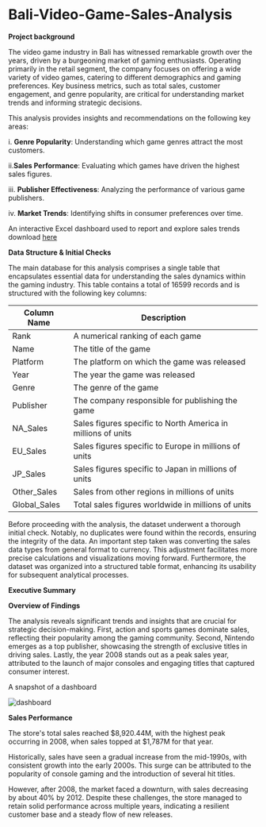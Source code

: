 # Bali-Video-Game-Sales-Analysis

**Project background**

The video game industry in Bali has witnessed remarkable growth over the years, driven by a burgeoning market of gaming enthusiasts. Operating primarily in the retail segment, the company focuses on offering a wide variety of video games, catering to different demographics and gaming preferences. Key business metrics, such as total sales, customer engagement, and genre popularity, are critical for understanding market trends and informing strategic decisions.

This analysis provides insights and recommendations on the following key areas:

  i. **Genre Popularity**: Understanding which game genres attract the most customers.
  
  ii.**Sales Performance**: Evaluating which games have driven the highest sales figures.
  
  iii. **Publisher Effectiveness**: Analyzing the performance of various game publishers.
  
  iv. **Market Trends**: Identifying shifts in consumer preferences over time.

  An interactive Excel dashboard used to report and explore sales trends download [here](https://github.com/user-attachments/files/17322071/dashboard.1.pdf)

  **Data Structure & Initial Checks**

  The main database for this analysis comprises a single table that encapsulates essential data for understanding the sales dynamics within the gaming industry. This table contains a total of 16599 records and is structured with the following key columns:

  |Column Name|  Description|
  |-----------|  -----------|
  |Rank|  A numerical ranking of each game|
  |Name|  The title of the game|
  |Platform|  The platform on which the game was released|
  |Year|  The year the game was released|
  |Genre|  The genre of the game|
  |Publisher|The company responsible for publishing the game|
  |NA_Sales|  Sales figures specific to North America in millions of units|
  |EU_Sales|  Sales figures specific to Europe in millions of units|
  |JP_Sales|  Sales figures specific to Japan in millions of units|
  |Other_Sales|   Sales from other regions in millions of units|
  |Global_Sales|  Total sales figures worldwide in millions of units|

Before proceeding with the analysis, the dataset underwent a thorough initial check. Notably, no duplicates were found within the records, ensuring the integrity of the data. An important step taken was converting the sales data types from general format to currency. This adjustment facilitates more precise calculations and visualizations moving forward. Furthermore, the dataset was organized into a structured table format, enhancing its usability for subsequent analytical processes.

**Executive Summary**

**Overview of Findings**

The analysis reveals significant trends and insights that are crucial for strategic decision-making. First, action and sports games dominate sales, reflecting their popularity among the gaming community. Second, Nintendo emerges as a top publisher, showcasing the strength of exclusive titles in driving sales. Lastly, the year 2008 stands out as a peak sales year, attributed to the launch of major consoles and engaging titles that captured consumer interest.

A snapshot of a dashboard

![dashboard](https://github.com/user-attachments/assets/8823adb3-29c3-49f7-9705-5b5ac1c5b42f)

**Sales Performance**

  The store's total sales reached $8,920.44M, with the highest peak occurring in 2008, when sales topped at $1,787M for that year. 

  Historically, sales have seen a gradual increase from the mid-1990s, with consistent growth into the early 2000s. This surge can be attributed to the popularity of console gaming and the introduction of several hit titles. 

  However, after 2008, the market faced a downturn, with sales decreasing by about 40% by 2012. Despite these challenges, the store managed to retain solid performance across multiple years, indicating a resilient customer base and a steady flow of new releases.

  




